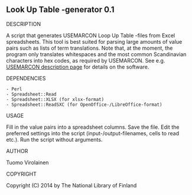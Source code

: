 Look Up Table -generator 0.1
-----------------------------

DESCRIPTION

A script that generates USEMARCON Loop Up Table -files from Excel spreadsheets. This tool is best suited for parsing large amounts of value pairs such as lists of term translations. Note that, at the moment, the program only translates whitespaces and the most common Scandinavian characters into hex codes, as required by USEMARCON. See e.g. [USEMARCON description page](http://www.nationallibrary.fi/libraries/format/usemarcon.html) for details on the software.

DEPENDENCIES
```
- Perl
- Spreadsheet::Read
- Spreadsheet::XLSX (for xlsx-format)
- Spreadsheet::ReadSXC (for OpenOffice-/LibreOffice-format)
```

USAGE

Fill in the value pairs into a spreadsheet columns. Save the file. Edit the preferred settings into the script (input-/output-filenames, cells to read etc.). Run the script without arguments.

AUTHOR

Tuomo Virolainen

COPYRIGHT

Copyright (C) 2014 by The National Library of Finland
